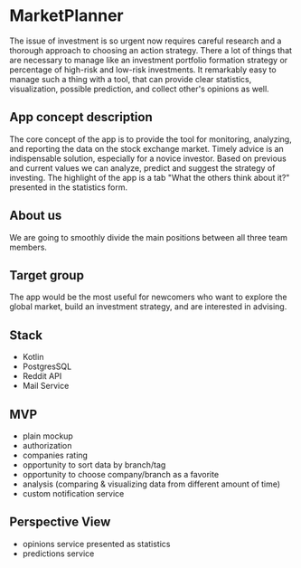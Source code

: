 # MarketPlanner
The issue of investment is so urgent now requires careful research and a thorough approach to choosing an action strategy. There a lot of things that are necessary to manage like an investment portfolio formation strategy or percentage of high-risk and low-risk investments. It remarkably easy to manage such a thing with a tool, that can provide clear statistics, visualization, possible prediction, and collect other's opinions as well.

## App concept description 
The core concept of the app is to provide the tool for monitoring, analyzing, and reporting the data on the stock exchange market. Timely advice is an indispensable solution, especially for a novice investor. Based on previous and current values we can analyze, predict and suggest the strategy of investing. The highlight of the app is a tab "What the others think about it?" presented in the statistics form.  

## About us
We are going to smoothly divide the main positions between all three team members.

## Target group
The app would be the most useful for newcomers who want to explore the global market, build an investment strategy, and are interested in advising.  

## Stack
- Kotlin
- PostgresSQL
- Reddit API
- Mail Service

## MVP
- plain mockup
- authorization
- companies rating
- opportunity to sort data by branch/tag
- opportunity to choose company/branch as a favorite
- analysis (comparing & visualizing data from different amount of time) 
- custom notification service

## Perspective View
- opinions service presented as statistics 
- predictions service

